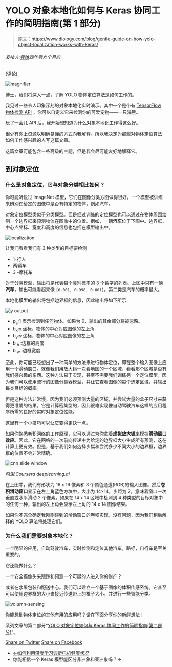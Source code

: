 # YOLO 对象本地化如何与 Keras 协同工作的简明指南(第 1 部分)

> 原文：<https://www.dlology.com/blog/gentle-guide-on-how-yolo-object-localization-works-with-keras/>

###### 发帖人:[程维](/blog/author/Chengwei/)四年零九个月前

([评论](/blog/gentle-guide-on-how-yolo-object-localization-works-with-keras/#disqus_thread))

![magnifier](img/dab7c220cfa419fe7b8c84a5934c02ce.png)

博士，我们将深入一点，了解 YOLO 物体定位算法是如何工作的。

我见过一些令人印象深刻的对象本地化实时演示。其中一个是带有 [TensorFlow 物体检测 API](https://github.com/tensorflow/models/tree/master/research/object_detection) ，你可以自定义它来检测你的可爱宠物——一只浣熊。

玩了一会儿 API 后，我开始想知道为什么对象本地化工作得这么好。

很少有网上资源以明确易懂的方式向我解释。所以我决定为那些对物体定位算法 如何工作感兴趣的人写这篇文章。

这篇文章可能包含一些高级的主题，但是我会尽可能友好地解释它。

## 到对象定位

### 什么是对象定位，它与对象分类相比如何？

你可能听说过 ImageNet 模型，它们在图像分类方面做得很好。一个模型被训练来辨别在给定的图像中是否有特定的物体，例如汽车。

对象定位模型类似于分类模型。但是经过训练的定位模型也可以通过在物体周围绘制一个边界框来预测物体在图像中的位置。例如，一辆**汽车**位于下图中。边界框、中心点坐标、宽度和高度的信息也包括在模型输出中。

![localization](img/06810aba2a149bc9022afd6048b0ce0a.png)

让我们看看我们有 3 种类型的目标要检测

*   1-行人
*   两辆车
*   3 -摩托车

对于分类模型，输出将是代表每个类别概率的 3 个数字的列表。上图中只有一辆**汽车**，输出可能看起来像 `[0.001, 0.998, 0.001]`。第二类是汽车的概率最大。

本地化模型的输出将包括边界框的信息，因此输出将如下所示

![y output](img/1f63ee68df82c4172568b45266660d47.png)

*   p<sub>c</sub>:1 表示检测到任何物体。如果为 0，输出的其余部分将被忽略。
*   <g class="gr_ gr_83 gr-alert gr_spell gr_inline_cards gr_run_anim ContextualSpelling ins-del multiReplace" id="83" data-gr-id="83">b</g><sub><g class="gr_ gr_83 gr-alert gr_spell gr_inline_cards gr_disable_anim_appear ContextualSpelling ins-del multiReplace" id="83" data-gr-id="83">x</g></sub>:x 坐标，物体的中心对应图像的左上角
*   <g class="gr_ gr_129 gr-alert gr_gramm gr_inline_cards gr_run_anim Punctuation only-del replaceWithoutSep" id="129" data-gr-id="129">b</g><sub><g class="gr_ gr_129 gr-alert gr_gramm gr_inline_cards gr_disable_anim_appear Punctuation only-del replaceWithoutSep" id="129" data-gr-id="129">y</g></sub><g class="gr_ gr_129 gr-alert gr_gramm gr_inline_cards gr_disable_anim_appear Punctuation only-del replaceWithoutSep" id="129" data-gr-id="129">:</g>y 坐标，物体的中心对应图像的左上角
*   <g class="gr_ gr_84 gr-alert gr_spell gr_inline_cards gr_run_anim ContextualSpelling ins-del multiReplace" id="84" data-gr-id="84">b</g> <sub><g class="gr_ gr_84 gr-alert gr_spell gr_inline_cards gr_disable_anim_appear ContextualSpelling ins-del multiReplace" id="84" data-gr-id="84">h</g></sub> :边框的高度
*   <g class="gr_ gr_85 gr-alert gr_spell gr_inline_cards gr_run_anim ContextualSpelling ins-del multiReplace" id="85" data-gr-id="85">b</g> <sub><g class="gr_ gr_85 gr-alert gr_spell gr_inline_cards gr_disable_anim_appear ContextualSpelling ins-del multiReplace" id="85" data-gr-id="85">w</g></sub> :边框宽度

至此，你可能已经想出了一种简单的方法来进行物体定位，即在整个输入图像上应用一个滑动窗口。就像我们用放大镜一次看地图的一个区域，看看那个区域是否有我们感兴趣的东西。这种方法易于实现，甚至不需要我们训练另一个定位模型，因为我们可以使用流行的图像分类器模型，并让它查看图像的每个选定区域，并输出每类目标的概率。

但是这种方法非常慢，因为我们必须预测大量的区域，并尝试大量的盒子尺寸来获得更准确的结果。它是计算密集型的，因此很难实现像自动驾驶汽车这样的应用程序所需的良好的实时对象定位性能。

这里有一个小技巧可以让它变得更快一点。

如果你熟悉卷积网络的工作原理，它可以通过为你拿着**虚拟放大镜**来模拟**滑动窗口效应**。因此，它在网络的一次前向传递中为给定的边界框大小生成所有预测，这在计算上更有效。但是，基于我们如何选择步幅和尝试多少不同大小的边界框，边界框的位置不会非常精确。

![cnn slide window](img/dce048c25735d51110a2fcfedd19c731.png)

*鸣谢:Coursera deeplearning.ai*

在上图中，我们有形状为 16 x 16 像素和 3 个颜色通道(RGB)的输入图像。然后**卷积滑动窗口**显示在左上角蓝色方块中，大小为 14×14，步距为 2。意味着窗口一次垂直或水平滑动 2 个像素。如果在 14 x 14 区域中检测到 4 种类型的目标对象中的任何一种，输出的左上角会显示左上角的 14 x 14 图像结果。

如果你不完全确定我刚刚谈到的滑动窗口的卷积实现，没有问题，因为我们稍后解释的 YOLO 算法将处理它们。

### 为什么我们需要对象本地化？

一个明显的应用，自动驾驶汽车，实时检测和定位其他汽车，路标，自行车是至关重要的。

它还能做什么？

一个安全摄像头来跟踪和预测一个可疑的人进入你的财产？

或者在水果包装和配送中心。我们可以建立一个基于图像的体积传感系统。它甚至可以使用边界框的大小来接近传送带上的橙子大小，并进行一些智能分类。

![volumn-sensing](img/6f266a016d1183f86fbe63be725d440b.png)

你能想到物体定位的其他有用的应用吗？请在下面分享你的新鲜想法！

系列文章的第二部分“[YOLO 对象定位如何与 Keras 协同工作的简明指南(第二部分)](https://www.dlology.com/blog/gentle-guide-on-how-yolo-object-localization-works-with-keras-part-2/)”。

[Share on Twitter](https://twitter.com/intent/tweet?url=https%3A//www.dlology.com/blog/gentle-guide-on-how-yolo-object-localization-works-with-keras/&text=Gentle%20guide%20on%20how%20YOLO%20Object%20Localization%20works%20with%20Keras%20%28Part%201%29) [Share on Facebook](https://www.facebook.com/sharer/sharer.php?u=https://www.dlology.com/blog/gentle-guide-on-how-yolo-object-localization-works-with-keras/)

*   [←如何利用深度学习诊断电机健康状况](/blog/try-this-model-to-quickly-tell-if-it-is-a-faulty-motor-by-listening/)
*   你能相信一个 Keras 模型能区分非洲象和亚洲象吗？→